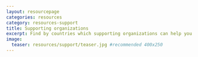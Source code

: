 ```yaml
---
layout: resourcepage 
categories: resources
category: resources-support
title: Supporting organizations
excerpt: Find by countries which supporting organizations can help you have a greater positive impact.
image:
  teaser: resources/support/teaser.jpg #recommended 400x250
---
```

